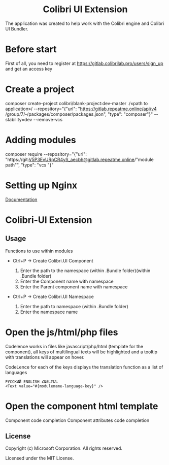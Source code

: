<h1 align="center">
Colibri UI Extension
</h1>

The application was created to help work with the Colibri engine and Colibri UI Bundler.

# Before start

First of all, you need to register at https://gitlab.colibrilab.pro/users/sign_up and get an access key

# Create a project

composer create-project colibri/blank-project:dev-master ./«path to application»/ --repository="{\"url\": \"https://gitlab.repeatme.online/api/v4 /group/7/-/packages/composer/packages.json\", \"type\": \"composer\"}" --stability=dev --remove-vcs

# Adding modules

composer require <module name> --repository="{\"url\": \"https://git:V5P3EvURpCR4yS_aecbh@gitlab.repeatme.online/"module path"\", \"type\": \"vcs \"}"

# Setting up Nginx

[Documentation](https://gitlab.repeatme.online/colibrilab/blank)

# Colibri-UI Extension

## Usage

Functions to use within modules

- Ctrl+P -> Create Colibri.UI Component

  1. Enter the path to the namespace (within .Bundle folder)(within .Bundle folder)
  2. Enter the Component name with namespace
  3. Enter the Parent component name with namespace

- Ctrl+P -> Create Colibri.UI Namespace

  1. Enter the path to namespace (within .Bundle folder)
  2. Enter the namespace name


# Open the js/html/php files 

Codelence works in files like javascript/php/html (template for the component), all keys of multilingual texts will be highlighted and a tooltip with translations will appear on hover.

CodeLence for each of the keys displays the translation function as a list of languages

```
РУССКИЙ ENGLISH ՀԱՅԵՐԵՆ
<Text value="#{modulename-language-key}" />
```

# Open the component html template

Component code completion
Component attributes code completion

## License

Copyright (c) Microsoft Corporation. All rights reserved.

Licensed under the MIT License.